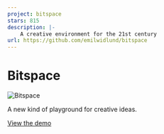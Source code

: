 ```yaml
---
project: bitspace
stars: 815
description: |-
    A creative environment for the 21st century
url: https://github.com/emilwidlund/bitspace
---
```


# Bitspace

![Bitspace](./assets/bitspace.png)

A new kind of playground for creative ideas.

[View the demo](https://bitspace.sh)

